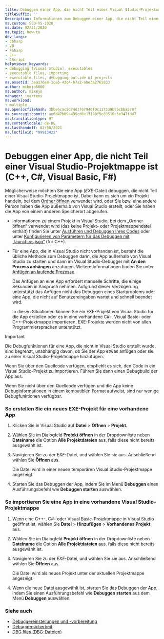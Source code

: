 ```yaml
---
title: Debuggen einer App, die nicht Teil einer Visual Studio-Projektmappe ist
titleSuffix: ''
Description: Informationen zum Debuggen einer App, die nicht Teil einer Visual Studio-Projektmappe ist. Möglicherweise können Sie den Visual Studio-Debugger anfügen.
ms.custom: SEO-VS-2020
ms.date: 02/21/2020
ms.topic: how-to
dev_langs:
- CSharp
- VB
- FSharp
- C++
- JScript
helpviewer_keywords:
- debugging [Visual Studio], executables
- executable files, importing
- executable files, debugging outside of projects
ms.assetid: 3ea176e8-1ce5-42c4-b7a2-abe3a2765033
author: mikejo5000
ms.author: mikejo
manager: jmartens
ms.workload:
- multiple
ms.openlocfilehash: 3bbe6cac5d74d3767948f0c117539b95cbba570f
ms.sourcegitcommit: ae6d47b09a439cd0e13180f5e89510e3e347fd47
ms.translationtype: HT
ms.contentlocale: de-DE
ms.lasthandoff: 02/08/2021
ms.locfileid: "99913422"
---
```

# <a name="debug-an-app-that-isnt-part-of-a-visual-studio-solution-c-c-visual-basic-f"></a>Debuggen einer App, die nicht Teil einer Visual Studio-Projektmappe ist (C++, C#, Visual Basic, F#)

Möglicherweise möchten Sie eine App (*EXE*-Datei) debuggen, die nicht Teil einer Visual Studio-Projektmappe ist. Dabei kann es sich um ein Projekt handeln, bei dem [Ordner öffnen](../ide/develop-code-in-visual-studio-without-projects-or-solutions.md) verwendet wird, oder Sie bzw. eine andere Person haben die App außerhalb von Visual Studio erstellt, oder Sie haben die App von einem anderen Speicherort abgerufen.

- Informationen zu einem Projekt in Visual Studio, bei dem „Ordner öffnen“ verwendet wird (das keine Projekt- oder Projektmappendatei enthält) finden Sie unter [Ausführen und Debuggen Ihres Codes](../ide/develop-code-in-visual-studio-without-projects-or-solutions.md#run-and-debug-your-code) oder unter [Konfigurieren von Parametern für das Debuggen mit „launch.vs.json“](/cpp/build/open-folder-projects-cpp#configure-debugging-parameters-with-launchvsjson) (für C++).

- Für eine App, die in Visual Studio nicht vorhanden ist, besteht die übliche Methode zum Debuggen darin, die App außerhalb von Visual Studio zu starten und dann im Visual Studio-Debugger mit **An den Prozess anhängen** anzufügen. Weitere Informationen finden Sie unter [Anfügen an laufende Prozesse](../debugger/attach-to-running-processes-with-the-visual-studio-debugger.md).

   Das Anfügen an eine App erfordert manuelle Schritte, die einige Sekunden in Anspruch nehmen. Aufgrund dieser Verzögerung unterstützt das Anfügen nicht das Debuggen eines Startproblems oder eine App, die nicht auf Benutzereingaben wartet und schnell beendet wird.

   In diesen Situationen können Sie ein EXE-Projekt von Visual Studio für die App erstellen oder es in eine vorhandene C#-, Visual Basic- oder C++-Projektmappe importieren. EXE-Projekte werden nicht von allen Programmiersprachen unterstützt.

>[!IMPORTANT]
>Die Debugfunktionen für eine App, die nicht in Visual Studio erstellt wurde, sind begrenzt, unabhängig davon, ob Sie der App etwas anfügen oder sie zu einer Visual Studio-Projektmappe hinzufügen.
>
>Wenn Sie über den Quellcode verfügen, empfiehlt es sich, den Code in ein Visual Studio-Projekt zu importieren. Führen Sie dann einen Debugbuild der App aus.
>
>Wenn Sie nicht über den Quellcode verfügen und die App keine [Debuginformationen](../debugger/how-to-set-debug-and-release-configurations.md) in einem kompatiblen Format aufweist, sind nur wenige Debugfunktionen verfügbar.

### <a name="to-create-a-new-exe-project-for-an-existing-app"></a>So erstellen Sie ein neues EXE-Projekt für eine vorhandene App

1. Klicken Sie in Visual Studio auf **Datei** > **Öffnen** > **Projekt**.

1. Wählen Sie im Dialogfeld **Projekt öffnen** in der Dropdownliste neben **Dateiname** die Option **Alle Projektdateien** aus, falls diese nicht bereits ausgewählt ist.

1. Navigieren Sie zu der *EXE*-Datei, und wählen Sie sie aus. Anschließend wählen Sie **Öffnen** aus.

   Die Datei wird in einer neuen temporären Visual Studio-Projektmappe angezeigt.

1. Starten Sie das Debuggen der App, indem Sie im Menü **Debuggen** einen Ausführungsbefehl wie **Debuggen starten** auswählen.

### <a name="to-import-an-app-into-an-existing-visual-studio-solution"></a>So importieren Sie eine App in eine vorhandene Visual Studio-Projektmappe

1. Wenn eine C++-, C#- oder Visual Basic-Projektmappe in Visual Studio geöffnet ist, wählen Sie **Datei** > **Hinzufügen** > **Vorhandenes Projekt** aus.

1. Wählen Sie im Dialogfeld **Projekt öffnen** in der Dropdownliste neben **Dateiname** die Option **Alle Projektdateien** aus, falls diese nicht bereits ausgewählt ist.

1. Navigieren Sie zu der *EXE*-Datei, und wählen Sie sie aus. Anschließend wählen Sie **Öffnen** aus.

   Die Datei wird als neues Projekt unter der aktuellen Projektmappe angezeigt.

1. Wenn die neue Datei ausgewählt ist, starten Sie das Debuggen der App, indem Sie einen Ausführungsbefehl wie **Debuggen starten** aus dem Menü **Debuggen** auswählen.

### <a name="see-also"></a>Siehe auch
- [Debuggereinstellungen und -vorbereitung](../debugger/debugger-settings-and-preparation.md)
- [Debuggersicherheit](../debugger/debugger-security.md)
- [DBG files (DBG-Dateien)](/previous-versions/visualstudio/visual-studio-2010/da528y14(v=vs.100))